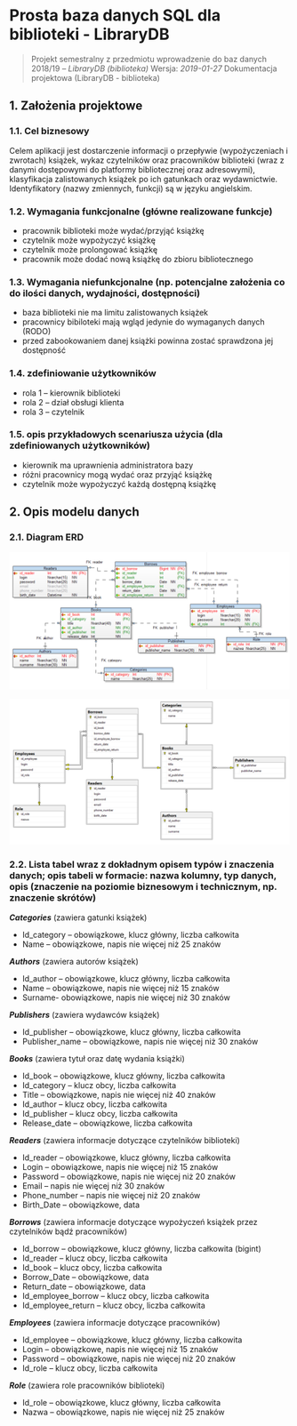# Prosta baza danych SQL dla biblioteki - LibraryDB
> Projekt semestralny z przedmiotu wprowadzenie do baz danych 2018/19 – _LibraryDB (biblioteka)_
> Wersja: _2019-01-27_
Dokumentacja projektowa (LibraryDB - biblioteka)

## 1.	Założenia projektowe
### 1.1.	Cel biznesowy

Celem aplikacji jest dostarczenie informacji o przepływie (wypożyczeniach i zwrotach) książek, wykaz czytelników oraz pracowników biblioteki (wraz z danymi dostępowymi do platformy bibliotecznej oraz adresowymi), klasyfikacja zalistowanych książek po ich gatunkach oraz wydawnictwie. Identyfikatory (nazwy zmiennych, funkcji) są w języku angielskim.



### 1.2.	Wymagania funkcjonalne (główne realizowane funkcje)

*	pracownik biblioteki może wydać/przyjąć książkę
*	czytelnik może wypożyczyć książkę
*	czytelnik może prolongować książkę
*	pracownik może dodać nową książkę do zbioru bibliotecznego


### 1.3.	Wymagania niefunkcjonalne (np. potencjalne założenia co do ilości danych, wydajności, dostępności)

* baza biblioteki nie ma limitu zalistowanych książek
* pracownicy bibiloteki mają wgląd jedynie do wymaganych danych (RODO)
* przed zabookowaniem danej książki powinna zostać sprawdzona jej dostępność



### 1.4.	zdefiniowanie użytkowników
*	rola 1 – kierownik biblioteki
*	rola 2 – dział obsługi klienta
*	rola 3 – czytelnik


### 1.5.	opis przykładowych scenariusza użycia (dla zdefiniowanych użytkowników)
*	kierownik ma uprawnienia administratora bazy
*	różni pracownicy mogą wydać oraz przyjąć książkę
*	czytelnik może wypożyczyć każdą dostępną książkę







## 2.	Opis modelu danych
### 2.1.	Diagram ERD


![](Images/1.png)

![](Images/2.png)


### 2.2.	Lista tabel wraz z dokładnym opisem typów i znaczenia danych; opis tabeli w formacie: nazwa kolumny, typ danych, opis (znaczenie na poziomie biznesowym i technicznym, np. znaczenie skrótów)

__*Categories*__ (zawiera gatunki książek)
* Id_category – obowiązkowe, klucz główny, liczba całkowita
* Name – obowiązkowe, napis nie więcej niż 25 znaków

__*Authors*__ (zawiera autorów książek)
* Id_author – obowiązkowe, klucz główny, liczba całkowita
* Name – obowiązkowe, napis nie więcej niż 15 znaków
* Surname- obowiązkowe, napis nie więcej niż 30 znaków

__*Publishers*__ (zawiera wydawców książek)
* Id_publisher – obowiązkowe, klucz główny, liczba całkowita
* Publisher_name – obowiązkowe, napis nie więcej niż 30 znaków

__*Books*__ (zawiera tytuł oraz datę wydania książki)
* Id_book – obowiązkowe, klucz główny, liczba całkowita
* Id_category – klucz obcy, liczba całkowita
* Title – obowiązkowe, napis nie więcej niż 40 znaków
* Id_author – klucz obcy, liczba całkowita
* Id_publisher – klucz obcy, liczba całkowita
* Release_date – obowiązkowe, liczba całkowita

__*Readers*__ (zawiera informacje dotyczące czytelników biblioteki)
* Id_reader – obowiązkowe, klucz główny, liczba całkowita
* Login – obowiązkowe, napis nie więcej niż 15 znaków
* Password – obowiązkowe, napis nie więcej niż 20 znaków
* Email – napis nie więcej niż 30 znaków
* Phone_number – napis nie więcej niż 20 znaków
* Birth_Date – obowiązkowe, data


__*Borrows*__ (zawiera informacje dotyczące wypożyczeń książek przez czytelników bądź pracowników)
* Id_borrow – obowiązkowe, klucz główny, liczba całkowita (bigint)
* Id_reader – klucz obcy, liczba całkowita
* Id_book – klucz obcy, liczba całkowita
* Borrow_Date – obowiązkowe, data
* Return_date – obowiązkowe, data
* Id_employee_borrow – klucz obcy, liczba całkowita
* Id_employee_return – klucz obcy, liczba całkowita

__*Employees*__ (zawiera informacje dotyczące pracowników)
* Id_employee – obowiązkowe, klucz główny, liczba całkowita
* Login – obowiązkowe, napis nie więcej niż 15 znaków
* Password – obowiązkowe, napis nie więcej niż 20 znaków
* Id_role – klucz obcy, liczba całkowita

__*Role*__ (zawiera role pracowników biblioteki)
* Id_role – obowiązkowe, klucz główny, liczba całkowita
* Nazwa – obowiązkowe, napis nie więcej niż 25 znaków
